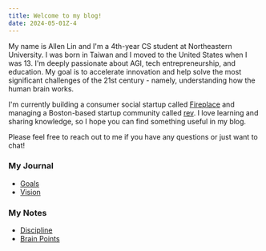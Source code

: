 ```yaml
---
title: Welcome to my blog!
date: 2024-05-01Z-4
---
```


My name is Allen Lin and I'm a 4th-year CS student at Northeastern University. I was born in Taiwan and I moved to the United States when I was 13. I'm deeply passionate about AGI, tech entrepreneurship, and education. My goal is to accelerate innovation and help solve the most significant challenges of the 21st century - namely, understanding how the human brain works.

I'm currently building a consumer social startup called [Fireplace](https://makefireplace.com) and managing a Boston-based startup community called [rev](https://rev.school). I love learning and sharing knowledge, so I hope you can find something useful in my blog.

Please feel free to reach out to me if you have any questions or just want to chat!

### My Journal

- [Goals](/goals)
- [Vision](/vision)

### My Notes

- [Discipline](/discipline)
- [Brain Points](/brain-points)
